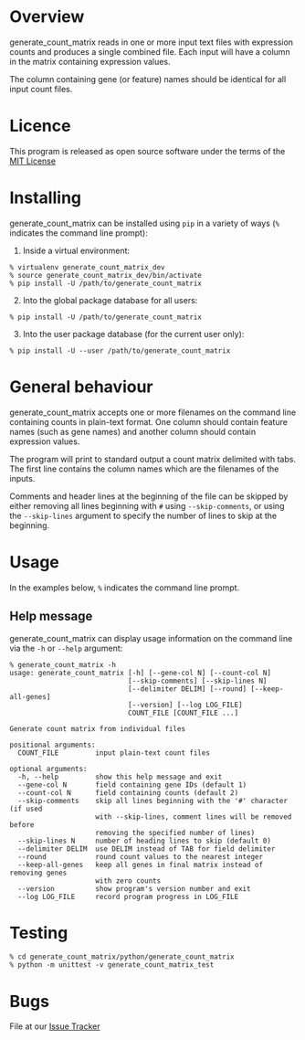 # Overview

generate_count_matrix reads in one or more input text files with expression
counts and produces a single combined file. Each input will have a column in
the matrix containing expression values.

The column containing gene (or feature) names should be identical for all
input count files.

# Licence

This program is released as open source software under the terms of the
[MIT License](https://raw.githubusercontent.com/jessicachung/generate_count_matrix/master/LICENSE)

# Installing

generate_count_matrix can be installed using `pip` in a variety of ways
(`%` indicates the command line prompt):

1. Inside a virtual environment:
```
% virtualenv generate_count_matrix_dev
% source generate_count_matrix_dev/bin/activate
% pip install -U /path/to/generate_count_matrix
```
2. Into the global package database for all users:
```
% pip install -U /path/to/generate_count_matrix
```
3. Into the user package database (for the current user only):
```
% pip install -U --user /path/to/generate_count_matrix
```

# General behaviour

generate_count_matrix accepts one or more filenames on the command line
containing counts in plain-text format. One column should contain feature
names (such as gene names) and another column should contain expression values.

The program will print to standard output a count matrix delimited with tabs.
The first line contains the column names which are the filenames of the inputs.

Comments and header lines at the beginning of the file can be skipped by
either removing all lines beginning with `#` using `--skip-comments`, or using
the `--skip-lines` argument to specify the number of lines to skip at the
beginning.

# Usage

In the examples below, `%` indicates the command line prompt.

## Help message

generate_count_matrix can display usage information on the command line via
the `-h` or `--help` argument:
```
% generate_count_matrix -h
usage: generate_count_matrix [-h] [--gene-col N] [--count-col N]
                             [--skip-comments] [--skip-lines N]
                             [--delimiter DELIM] [--round] [--keep-all-genes]
                             [--version] [--log LOG_FILE]
                             COUNT_FILE [COUNT_FILE ...]

Generate count matrix from individual files

positional arguments:
  COUNT_FILE         input plain-text count files

optional arguments:
  -h, --help         show this help message and exit
  --gene-col N       field containing gene IDs (default 1)
  --count-col N      field containing counts (default 2)
  --skip-comments    skip all lines beginning with the '#' character (if used
                     with --skip-lines, comment lines will be removed before
                     removing the specified number of lines)
  --skip-lines N     number of heading lines to skip (default 0)
  --delimiter DELIM  use DELIM instead of TAB for field delimiter
  --round            round count values to the nearest integer
  --keep-all-genes   keep all genes in final matrix instead of removing genes
                     with zero counts
  --version          show program's version number and exit
  --log LOG_FILE     record program progress in LOG_FILE
```

# Testing

```
% cd generate_count_matrix/python/generate_count_matrix
% python -m unittest -v generate_count_matrix_test
```

# Bugs

File at our [Issue Tracker](https://github.com/jessicachung/generate_count_matrix/issues)
